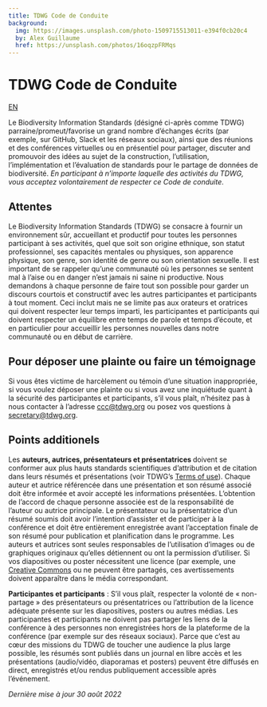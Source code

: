 ```yaml
---
title: TDWG Code de Conduite
background:
  img: https://images.unsplash.com/photo-1509715513011-e394f0cb20c4
  by: Alex Guillaume
  href: https://unsplash.com/photos/16oqzpFRMqs
---
```


# TDWG Code de Conduite

[EN](../)

Le Biodiversity Information Standards (désigné ci-après comme TDWG) parraine/promeut/favorise un grand nombre d’échanges écrits (par exemple, sur GitHub, Slack et les réseaux sociaux), ainsi que des réunions et des conférences virtuelles ou en présentiel pour partager, discuter and promouvoir des idées au sujet de la construction, l’utilisation, l’implémentation et l’évaluation de standards pour le partage de données de biodiversité. _En participant à n’importe laquelle des activités du TDWG, vous acceptez volontairement de respecter ce Code de conduite_.


## Attentes
Le Biodiversity Information Standards (TDWG) se consacre à fournir un environnement sûr, accueillant et productif pour toutes les personnes participant à ses activités, quel que soit son origine ethnique, son statut professionnel, ses capacités mentales ou physiques, son apparence physique, son genre, son identité de genre ou son orientation sexuelle. Il est important de se rappeler qu’une communauté où les personnes se sentent mal à l’aise ou en danger n’est jamais ni saine ni productive. Nous demandons à chaque personne de faire tout son possible pour garder un discours courtois et constructif avec les autres participantes et participants à tout moment. Ceci inclut mais ne se limite pas aux orateurs et oratrices qui doivent respecter leur temps imparti, les participantes et participants qui doivent respecter un équilibre entre temps de parole et temps d’écoute, et en particulier pour accueillir les personnes nouvelles dans notre communauté ou en début de carrière.


## Pour déposer une plainte ou faire un témoignage
Si vous êtes victime de harcèlement ou témoin d’une situation inappropriée, si vous voulez déposer une plainte ou si vous avez une inquiétude quant à la sécurité des participantes et participants, s’il vous plaît, n’hésitez pas à nous contacter à l’adresse [ccc@tdwg.org](mailto:ccc@tdwg.org) ou posez vos questions à [secretary@tdwg.org](mailto:secretary@tdwg.org).

## Points additionels
Les <strong>auteurs, autrices, présentateurs et présentatrices </strong> doivent se conformer aux plus hauts standards scientifiques d’attribution et de citation dans leurs résumés et présentations (voir TDWG’s [Terms of use](https://www.tdwg.org/about/terms-of-use/)). Chaque auteur et autrice référencée dans une présentation et son résumé associé doit être informée et avoir accepté les informations présentées. L’obtention de l’accord de chaque personne associée est de la responsabilité de l’auteur ou autrice principale. Le présentateur ou la présentatrice d’un résumé soumis doit avoir l’intention d’assister et de participer à la conférence et doit être entièrement enregistrée avant l’acceptation finale de son résumé pour publication et planification dans le programme.
Les auteurs et autrices sont seules responsables de l’utilisation d’images ou de graphiques originaux qu’elles détiennent ou ont la permission d’utiliser. Si vos diapositives ou poster nécessitent une licence (par exemple, une [Creative Commons](https://creativecommons.org/about/cclicenses/) ou ne peuvent être partagés, ces avertissements doivent apparaître dans le média correspondant.

<strong>Participantes et participants</strong> : S’il vous plaît, respecter la volonté de « non-partage » des présentateurs ou présentatrices ou l’attribution de la licence adéquate présente sur les diapositives, posters ou autres médias. Les participantes et participants ne doivent pas partager les liens de la conférence à des personnes non enregistrées hors de la plateforme de la conférence (par exemple sur des réseaux sociaux).
Parce que c’est au cœur des missions du TDWG de toucher une audience la plus large possible, les résumés sont publiés dans un journal en libre accès et les présentations (audio/vidéo, diaporamas et posters) peuvent être diffusés en direct, enregistrés et/ou rendus publiquement accessible après l’événement.

_Dernière mise à jour 30 août 2022_



